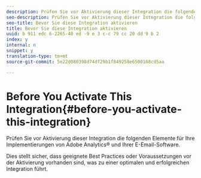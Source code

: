 ```yaml
---
description: Prüfen Sie vor Aktivierung dieser Integration die folgenden Elemente für Ihre Implementierungen von Adobe Analytics® und Ihrer E-Email-Software.
seo-description: Prüfen Sie vor Aktivierung dieser Integration die folgenden Elemente für Ihre Implementierungen von Adobe Analytics® und Ihrer E-Email-Software.
seo-title: Bevor Sie diese Integration aktivieren
title: Bevor Sie diese Integration aktivieren
uuid: b 911 edc 6-2265-48 ed -9 e 3 c-c 79 cc 20 dd 9 b 2
index: y
internal: n
snippet: y
translation-type: tm+mt
source-git-commit: 5e22d080398d74df29b1f849258e6500168cd5aa

---
```



# Before You Activate This Integration{#before-you-activate-this-integration}

Prüfen Sie vor Aktivierung dieser Integration die folgenden Elemente für Ihre Implementierungen von Adobe Analytics® und Ihrer E-Email-Software.

Dies stellt sicher, dass geeignete Best Practices oder Voraussetzungen vor der Aktivierung vorhanden sind, was zu einer optimalen und erfolgreichen Integration führt.
